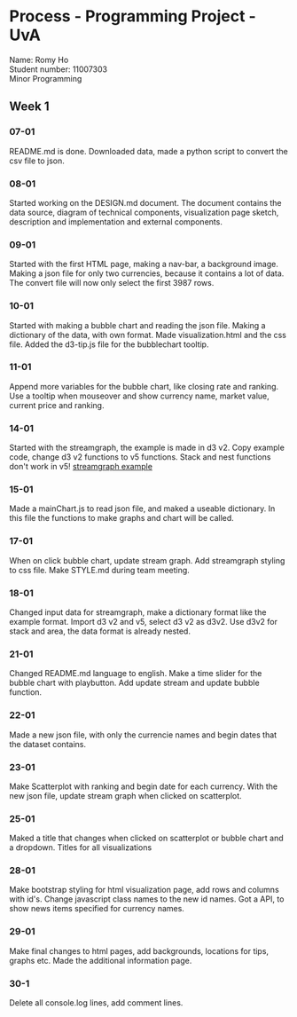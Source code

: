 # Process - Programming Project - UvA
Name: Romy Ho<br>
Student number: 11007303 <br>
Minor Programming

## Week 1
### 07-01
README.md is done. Downloaded data, made a python script to convert the csv file to  json.

### 08-01
Started working on the DESIGN.md document. The document contains the data source, diagram of technical components, visualization page sketch, description and implementation and external components.

### 09-01
Started with the first HTML page, making a nav-bar, a background image. Making a json file for only two currencies, because it contains a lot of data. The convert file will now only select the first 3987 rows.

### 10-01
Started with making a bubble chart and reading the json file. Making a dictionary of the data, with own format. Made visualization.html and the css file. Added the d3-tip.js file for the bubblechart tooltip.


### 11-01
Append more variables for the bubble chart, like closing rate and ranking. Use a tooltip when mouseover and show currency name, market value, current price and ranking.


### 14-01
Started with the streamgraph, the example is made in d3 v2. Copy example code, change d3 v2 functions to v5 functions. Stack and nest functions don't work in v5! [streamgraph example](http://bl.ocks.org/WillTurman/4631136)


### 15-01
Made a mainChart.js to read json file, and maked a useable dictionary. In this file the functions to make  graphs and chart will be called.

### 17-01
When on click bubble chart, update stream graph. Add streamgraph styling to css file. Make STYLE.md during team meeting.

### 18-01
Changed input data for streamgraph, make a dictionary format like the example format. Import d3 v2 and v5, select d3 v2 as d3v2. Use d3v2 for stack and area, the data format is already nested.


### 21-01
Changed README.md language to english. Make a time slider for the bubble chart with playbutton. Add update stream and update bubble function.


### 22-01
Made a new json file, with only the currencie names and begin dates that the dataset contains.

### 23-01
Make Scatterplot with ranking and begin date for each currency. With the new json file, update stream graph when clicked on scatterplot.

### 25-01
Maked a title that changes when clicked on scatterplot or bubble chart and a dropdown. Titles for all visualizations

### 28-01
Make bootstrap styling for html visualization page, add rows and columns with id's. Change javascript class names to the new id names. Got a API, to show news items specified for currency names.


### 29-01
Make final changes to html pages, add backgrounds, locations for tips, graphs etc. Made the additional information page.

### 30-1
Delete all console.log lines, add comment lines.
